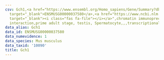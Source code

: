 ```yaml
---
csv: Gch1,<a href="https://www.ensembl.org/Homo_sapiens/Gene/Summary?db=core;g=ENSMUSG00000037580"
  target="_blank">ENSMUSG00000037580</a>,<a href="https://www.ncbi.nlm.nih.gov/pubmed/25450459"
  target="_blank"><i class="fas fa-file"></i></a>",chromatin immunoprecipitation assay,direct
  interaction,prime adult stage, testis, Spermatocyte,,,transcriptional regulation,
data_alias: Gch1
data_id: ENSMUSG00000037580
data_numevidence: 1
data_species: Mus musculus
data_taxid: '10090'
title: Gch1
---
```

